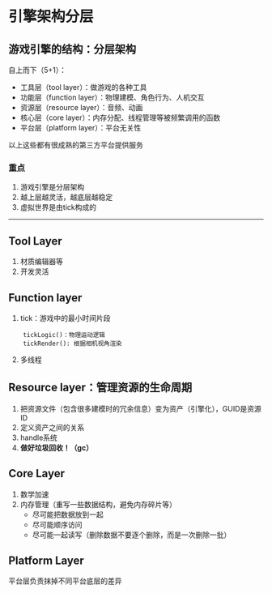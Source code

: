 # 引擎架构分层

## 游戏引擎的结构：分层架构

自上而下（5+1）：

- 工具层（tool layer）：做游戏的各种工具
- 功能层（function layer）：物理建模、角色行为、人机交互
- 资源层（resource layer）：音频、动画
- 核心层（core layer）：内存分配、线程管理等被频繁调用的函数
- 平台层（platform layer）：平台无关性

以上这些都有很成熟的第三方平台提供服务

### 重点
1. 游戏引擎是分层架构
2. 越上层越灵活，越底层越稳定
3. 虚拟世界是由tick构成的

---

## Tool Layer

1. 材质编辑器等
2. 开发灵活

## Function layer

1.  tick：游戏中的最小时间片段
```
    tickLogic()：物理运动逻辑
    tickRender(): 根据相机视角渲染
```

2. 多线程

## Resource layer：管理资源的生命周期

1. 把资源文件（包含很多建模时的冗余信息）变为资产（引擎化），GUID是资源ID
2. 定义资产之间的关系
3. handle系统
4. **做好垃圾回收！（gc）**


## Core Layer

1. 数学加速
2. 内存管理（重写一些数据结构，避免内存碎片等）
   - 尽可能把数据放到一起
   - 尽可能顺序访问
   - 尽可能一起读写（删除数据不要逐个删除，而是一次删除一批）

## Platform Layer

平台层负责抹掉不同平台底层的差异
